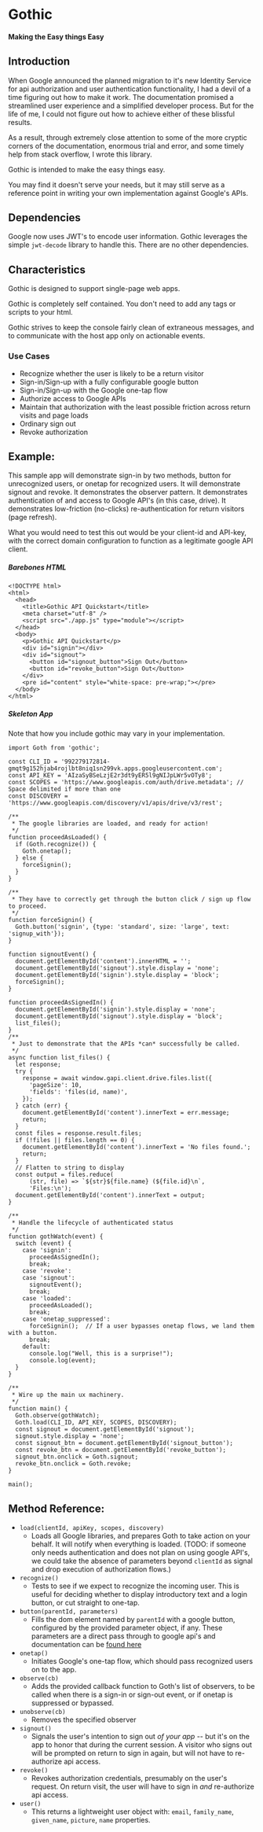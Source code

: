 # Gothic

#### Making the Easy things Easy

## Introduction

When Google announced the planned migration to it's new Identity Service for
api authorization and user authentication functionality, I had a devil of a
time figuring out how to make it work. The documentation promised
a streamlined user experience and a simplified developer process. But for the 
life of me, I could not figure out how to achieve either of these
blissful results.

As a result, through extremely close attention to some of the more cryptic
corners of the documentation, enormous trial and error, and some timely help
from stack overflow, I wrote this library.

Gothic is intended to make the easy things easy.

You may find it doesn't serve your needs, but it may still serve as a reference
point in writing your own implementation against Google's APIs.

## Dependencies

Google now uses JWT's to encode user information. Gothic leverages the simple `jwt-decode` 
library to handle this. There are no other dependencies.

## Characteristics

Gothic is designed to support single-page web apps. 

Gothic is completely self contained. You don't need to add any tags or scripts
to your html. 

Gothic strives to keep the console fairly clean of extraneous messages, and 
to communicate with the host app only on actionable events.

### Use Cases

- Recognize whether the user is likely to be a return visitor
- Sign-in/Sign-up with a fully configurable google button
- Sign-in/Sign-up with the Google one-tap flow
- Authorize access to Google APIs
- Maintain that authorization with the least possible friction across return visits and page loads
- Ordinary sign out 
- Revoke authorization

## Example:

This sample app will demonstrate sign-in by two methods, button for unrecognized
users, or onetap for recognized users. It will demonstrate signout and revoke.
It demonstrates the observer pattern. It demonstrates authentication of and access
to Google API's (in this case, drive). It demonstrates low-friction (no-clicks) 
re-authentication for return visitors (page refresh).

What you would need to test this out would be your client-id and API-key, with
the correct domain configuration to function as a legitimate google API client.

##### Barebones HTML

```
<!DOCTYPE html>
<html>
  <head>
    <title>Gothic API Quickstart</title>
    <meta charset="utf-8" />
    <script src="./app.js" type="module"></script>
  </head>
  <body>
    <p>Gothic API Quickstart</p>
    <div id="signin"></div>
    <div id="signout">
      <button id="signout_button">Sign Out</button>
      <button id="revoke_button">Sign Out</button>
    </div>
    <pre id="content" style="white-space: pre-wrap;"></pre>
  </body>
</html>
```

##### Skeleton App 

Note that how you include gothic may vary in your implementation. 

```
import Goth from 'gothic';

const CLI_ID = '992279172814-gmqt9g152hjab4rojlbt8niq1sn299vk.apps.googleusercontent.com';
const API_KEY = 'AIzaSyBSeLzjE2r3dt9yER5l9gNIJpLWr5vOTy8';
const SCOPES = 'https://www.googleapis.com/auth/drive.metadata'; // Space delimited if more than one
const DISCOVERY = 'https://www.googleapis.com/discovery/v1/apis/drive/v3/rest';

/**
 * The google libraries are loaded, and ready for action!
 */
function proceedAsLoaded() {
  if (Goth.recognize()) {
    Goth.onetap();
  } else {
    forceSignin();
  }
}

/**
 * They have to correctly get through the button click / sign up flow to proceed.
 */
function forceSignin() {
  Goth.button('signin', {type: 'standard', size: 'large', text: 'signup_with'});
}

function signoutEvent() {
  document.getElementById('content').innerHTML = '';
  document.getElementById('signout').style.display = 'none';
  document.getElementById('signin').style.display = 'block';
  forceSignin();
}

function proceedAsSignedIn() {
  document.getElementById('signin').style.display = 'none';
  document.getElementById('signout').style.display = 'block';
  list_files();
}
/**
 * Just to demonstrate that the APIs *can* successfully be called.
 */
async function list_files() {
  let response;
  try {
    response = await window.gapi.client.drive.files.list({
      'pageSize': 10,
      'fields': 'files(id, name)',
    });
  } catch (err) {
    document.getElementById('content').innerText = err.message;
    return;
  }
  const files = response.result.files;
  if (!files || files.length == 0) {
    document.getElementById('content').innerText = 'No files found.';
    return;
  }
  // Flatten to string to display
  const output = files.reduce(
      (str, file) => `${str}${file.name} (${file.id}\n`,
      'Files:\n');
  document.getElementById('content').innerText = output;
}

/**
 * Handle the lifecycle of authenticated status
 */
function gothWatch(event) {
  switch (event) {
    case 'signin':
      proceedAsSignedIn();
      break;
    case 'revoke':
    case 'signout': 
      signoutEvent();
      break;
    case 'loaded':
      proceedAsLoaded();
      break;
    case 'onetap_suppressed':
      forceSignin();  // If a user bypasses onetap flows, we land them with a button.
      break;
    default: 
      console.log("Well, this is a surprise!");
      console.log(event);
  }
}

/**
 * Wire up the main ux machinery.
 */
function main() {
  Goth.observe(gothWatch);
  Goth.load(CLI_ID, API_KEY, SCOPES, DISCOVERY);
  const signout = document.getElementById('signout');
  signout.style.display = 'none';
  const signout_btn = document.getElementById('signout_button');
  const revoke_btn = document.getElementById('revoke_button');
  signout_btn.onclick = Goth.signout;
  revoke_btn.onclick = Goth.revoke;
}

main();
```

## Method Reference:


- `load(clientId, apiKey, scopes, discovery)` 
  - Loads all Google libraries, and prepares Goth to take action on your behalf. It will notify when everything is loaded. (TODO: if someone only needs authentication and does not plan on using google API's, we could take the absence of parameters beyond `clientId` as signal and drop execution of authorization flows.)
- `recognize()`
  - Tests to see if we expect to recognize the incoming user. This is useful for deciding whether to display introductory text and a login button, or cut straight to one-tap.
- `button(parentId, parameters)`
  - Fills the dom element named by `parentId` with a google button, configured by the provided parameter object, if any. These parameters are a direct pass through to google api's and documentation can be [found here](https://developers.google.com/identity/gsi/web/reference/js-reference#google.accounts.id.renderButton) 
- `onetap()`
  - Initiates Google's one-tap flow, which should pass recognized users on to the app.
- `observe(cb)`
  - Adds the provided callback function to Goth's list of observers, to be called when there is a sign-in or sign-out event, or if onetap is suppressed or bypassed.
- `unobserve(cb)` 
  - Removes the specified observer 
- `signout()`
  - Signals the user's intention to sign out *of your app* -- but it's on the app to honor that during the current session. A visitor who signs out will be prompted on return to sign in again, but will not have to re-authorize api access. 
- `revoke()`
  - Revokes authorization credentials, presumably on the user's request. On return visit, the user will have to sign in *and* re-authorize api access.
- `user()`
  - This returns a lightweight user object with: `email`, `family_name`, `given_name`, `picture`, `name` properties. 
  




